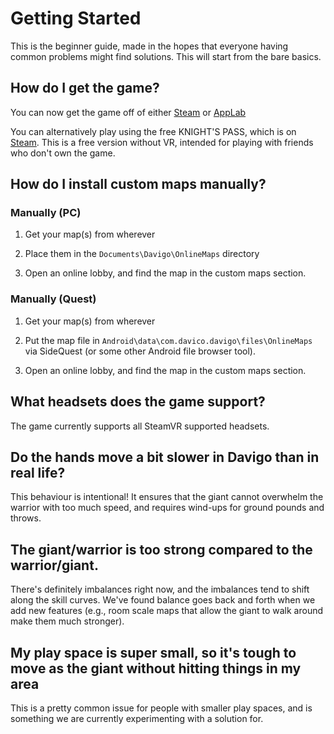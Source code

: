 # Getting Started

This is the beginner guide, made in the hopes that everyone having common problems might find solutions. This will start from the bare basics.

## How do I get the game?

You can now get the game off of either [Steam](https://store.steampowered.com/app/1116540/DAVIGO_VR_vs_PC/) or [AppLab](https://www.meta.com/en-gb/experiences/6244027602378363/)

You can alternatively play using the free KNIGHT'S PASS, which is on [Steam](https://store.steampowered.com/app/1116540/DAVIGO_VR_vs_PC/). This is a free version without VR, intended for playing with friends who don't own the game.

## How do I install custom maps manually?

### Manually (PC)

1. Get your map(s) from wherever

2. Place them in the `Documents\Davigo\OnlineMaps` directory

3. Open an online lobby, and find the map in the custom maps section.

### Manually (Quest)

1. Get your map(s) from wherever

2. Put the map file in `Android\data\com.davico.davigo\files\OnlineMaps` via SideQuest (or some other Android file browser tool).

3. Open an online lobby, and find the map in the custom maps section.

## What headsets does the game support?

The game currently supports all SteamVR supported headsets.

## Do the hands move a bit slower in Davigo than in real life?

This behaviour is intentional! It ensures that the giant cannot overwhelm the warrior with too much speed, and requires wind-ups for ground pounds and throws.

## The giant/warrior is too strong compared to the warrior/giant.

There's definitely imbalances right now, and the imbalances tend to shift along the skill curves. We've found balance goes back and forth when we add new features (e.g., room scale maps that allow the giant to walk around make them much stronger).

## My play space is super small, so it's tough to move as the giant without hitting things in my area

This is a pretty common issue for people with smaller play spaces, and is something we are currently experimenting with a solution for.
